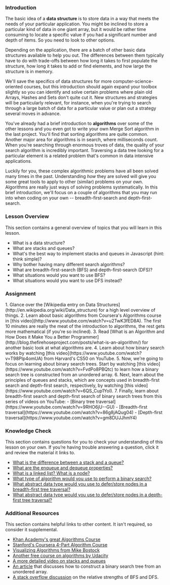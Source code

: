 ### Introduction

The basic idea of a **data structure** is to store data in a way that meets the needs of your particular application. You might be inclined to store a particular kind of data in one giant array, but it would be rather time consuming to locate a specific value if you had a significant number and depth of items. So you need to look to other options.

Depending on the application, there are a batch of other basic data structures available to help you out. The differences between them typically have to do with trade-offs between how long it takes to first populate the structure, how long it takes to add or find elements, and how large the structure is in memory.

We'll save the specifics of data structures for more computer-science-oriented courses, but this introduction should again expand your toolbox slightly so you can identify and solve certain problems where plain old Arrays, Hashes and Sets don't quite cut it. New structures and strategies will be particularly relevant, for instance, when you're trying to search through a large batch of data for a particular value or plan out a strategy several moves in advance.

You've already had a brief introduction to **algorithms** over some of the other lessons and you even got to write your own Merge Sort algorithm in the last project. You'll find that sorting algorithms are quite common. Another major area for algorithms is in search, where milliseconds count. When you're searching through enormous troves of data, the quality of your search algorithm is incredibly important. Traversing a data tree looking for a particular element is a related problem that's common in data intensive applications.

Luckily for you, these complex algorithmic problems have all been solved many times in the past. Understanding _how_ they are solved will give you some great tools to apply to other (similar) problems on your own. Algorithms are really just ways of solving problems systematically. In this brief introduction, we'll focus on a couple of algorithms that you may run into when coding on your own -- breadth-first-search and depth-first-search.

### Lesson Overview

This section contains a general overview of topics that you will learn in this lesson.

- What is a data structure?
- What are stacks and queues?
- What's the best way to implement stacks and queues in Javascript (hint: think simple)?
- Why bother having many different search algorithms?
- What are breadth-first-search (BFS) and depth-first-search (DFS)?
- What situations would you want to use BFS?
- What situations would you want to use DFS instead?

### Assignment

<div class="lesson-content__panel" markdown="1">
  1. Glance over the [Wikipedia entry on Data Structures](http://en.wikipedia.org/wiki/Data_structure) for a high level overview of things.
  2. Learn about basic algorithms from Coursera's Algorithms course in [this video](http://www.youtube.com/watch?v=u2TwK3fED8A).  The first 10 minutes are really the meat of the introduction to algorithms, the rest gets more mathematical (if you're so inclined).
  3. Read [What is an Algorithm and How Does it Make You a Better Programmer](http://blog.thefirehoseproject.com/posts/what-is-an-algorithm/) for another basic look at what algorithms are.
  4. Learn about how binary search works by watching [this video](https://www.youtube.com/watch?v=T98PIp4omUA) from Harvard's CS50 on YouTube.
  5. Now, we're going to focus on learning about binary search trees. Start by watching [this video](https://www.youtube.com/watch?v=FvdPo8PBQtc) to learn how a binary search tree is constructed from an unordered array.
  6. Next, learn about the principles of queues and stacks, which are concepts used in breadth-first search and depth-first search, respectively, by watching [this video](https://www.youtube.com/watch?v=6QS_Cup1YoI).
  7. Finally, learn about breadth-first search and depth-first search of binary search trees from this series of videos on YouTube:
     -  [Binary tree traversal](https://www.youtube.com/watch?v=9RHO6jU--GU)
     -  [Breadth-first traversal](https://www.youtube.com/watch?v=86g8jAQug04)
     -  [Depth-first traversal](https://www.youtube.com/watch?v=gm8DUJJhmY4)
</div>

### Knowledge Check

This section contains questions for you to check your understanding of this lesson on your own. If you’re having trouble answering a question, click it and review the material it links to.

- [What is the difference between a stack and a queue?](https://www.youtube.com/watch?v=6QS_Cup1YoI)
- [What are the enqueue and dequeue properties?](http://blog.thefirehoseproject.com/posts/what-is-an-algorithm/)
- [What is a linked list? What is a node?](https://en.wikipedia.org/wiki/Data_structure#Examples)
- [What type of algorithm would you use to perform a binary search?](https://youtu.be/T98PIp4omUA?t=20)
- [What abstract data type would you use to defer/store nodes in a breadth-first tree traversal?](https://youtu.be/86g8jAQug04?t=103)
- [What abstract data type would you use to defer/store nodes in a depth-first tree traversal?](https://youtu.be/gm8DUJJhmY4?t=499)

### Additional Resources

This section contains helpful links to other content. It isn't required, so consider it supplemental.

- [Khan Academy's great Algorithms Course](https://www.khanacademy.org/computing/computer-science/algorithms)
- [Stanford's Coursera 4-Part Algorithm Course](https://www.coursera.org/specializations/algorithms)
- [Visualizing Algorithms from Mike Bostock](http://bost.ocks.org/mike/algorithms/)
- [Another free course on algorithms by Udacity](https://www.udacity.com/course/cs215)
- [A more detailed video on stacks and queues](https://www.youtube.com/watch?v=idrrIMXXeHM)
- [An article](https://web.archive.org/web/20221207000421/https://www.crondose.com/2016/06/create-a-binary-search-tree-array) that discusses how to construct a binary search tree from an unordered array.
- [A stack overflow discussion](https://stackoverflow.com/questions/3332947/when-is-it-practical-to-use-depth-first-search-dfs-vs-breadth-first-search-bf) on the relative strengths of BFS and DFS.
